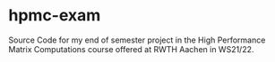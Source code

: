 # hpmc-exam
Source Code for my end of semester project in the High Performance Matrix Computations course offered at RWTH Aachen in WS21/22. 